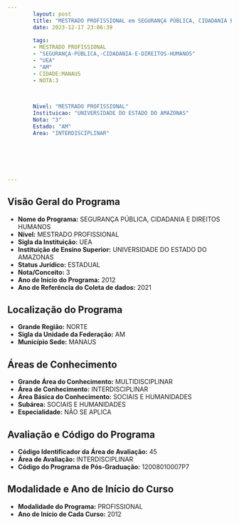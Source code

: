```yaml
---
        layout: post
        title: "MESTRADO PROFISSIONAL em SEGURANÇA PÚBLICA, CIDADANIA E DIREITOS HUMANOS na UEA  "
        date: 2023-12-17 23:06:39
     
        tags:
        - MESTRADO PROFISSIONAL
        - "SEGURANÇA-PÚBLICA,-CIDADANIA-E-DIREITOS-HUMANOS"
        - "UEA"
        - "AM"
        - CIDADE:MANAUS
        - NOTA:3
        
       

        Nivel: "MESTRADO PROFISSIONAL"
        Instituicao: "UNIVERSIDADE DO ESTADO DO AMAZONAS"
        Nota: "3"
        Estado: "AM"
        Area: "INTERDISCIPLINAR"
        
        
        
        
        
        
---
```

## Visão Geral do Programa
- **Nome do Programa:** SEGURANÇA PÚBLICA, CIDADANIA E DIREITOS HUMANOS
- **Nível:** MESTRADO PROFISSIONAL
- **Sigla da Instituição:** UEA
- **Instituição de Ensino Superior:** UNIVERSIDADE DO ESTADO DO AMAZONAS
- **Status Jurídico:** ESTADUAL
- **Nota/Conceito:** 3
- **Ano de Início do Programa:** 2012
- **Ano de Referência do Coleta de dados:** 2021

## Localização do Programa
- **Grande Região:** NORTE
- **Sigla da Unidade da Federação:** AM
- **Município Sede:** MANAUS

## Áreas de Conhecimento
- **Grande Área do Conhecimento:** MULTIDISCIPLINAR
- **Área de Conhecimento:** INTERDISCIPLINAR
- **Área Básica do Conhecimento:** SOCIAIS E HUMANIDADES
- **Subárea:** SOCIAIS E HUMANIDADES
- **Especialidade:** NÃO SE APLICA

## Avaliação e Código do Programa
- **Código Identificador da Área de Avaliação:** 45
- **Área de Avaliação:** INTERDISCIPLINAR
- **Código do Programa de Pós-Graduação:** 12008010007P7


## Modalidade e Ano de Início do Curso
- **Modalidade do Programa:** PROFISSIONAL
- **Ano de Início de Cada Curso:** 2012
